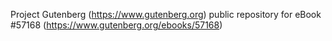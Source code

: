Project Gutenberg (https://www.gutenberg.org) public repository for
eBook #57168 (https://www.gutenberg.org/ebooks/57168)
